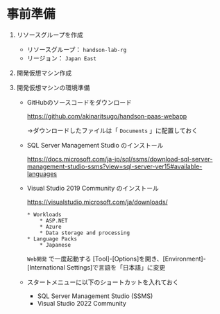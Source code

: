 # 事前準備

1. リソースグループを作成

    * リソースグループ： `handson-lab-rg`
    * リージョン： `Japan East`

2. 開発仮想マシン作成

3. 開発仮想マシンの環境準備

    * GitHubのソースコードをダウンロード

        https://github.com/akinaritsugo/handson-paas-webapp

        →ダウンロードしたファイルは「 `Documents` 」に配置しておく

    * SQL Server Management Studio のインストール

        https://docs.microsoft.com/ja-jp/sql/ssms/download-sql-server-management-studio-ssms?view=sql-server-ver15#available-languages

    * Visual Studio 2019 Community のインストール

        https://visualstudio.microsoft.com/ja/downloads/

          * Workloads
              * ASP.NET
              * Azure
              * Data storage and processing
          * Language Packs
              * Japanese

      `Web開発` で一度起動する
      [Tool]-[Options]を開き、[Environment]-[International Settings]で言語を「日本語」に変更

    * スタートメニューに以下のショートカットを入れておく

        * SQL Server Management Studio (SSMS)
        * Visual Studio 2022 Community

